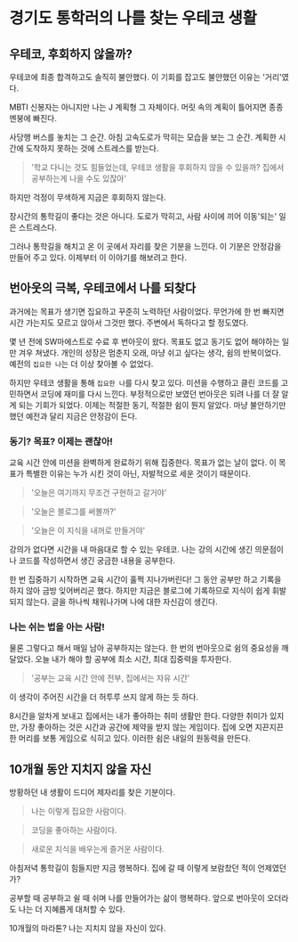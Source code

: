 # 경기도 통학러의 나를 찾는 우테코 생활
## 우테코, 후회하지 않을까?
우테코에 최종 합격하고도 솔직히 불안했다. 이 기회를 잡고도 불안했던 이유는 '거리'였다.

MBTI 신봉자는 아니지만 나는 J 계획형 그 자체이다. 머릿 속의 계획이 틀어지면 종종 멘붕에 빠진다.

사당행 버스를 놓치는 그 순간. 아침 고속도로가 막히는 모습을 보는 그 순간. 계획한 시간에 도착하지 못하는 것에 스트레스를 받는다.

> '학교 다니는 것도 힘들었는데, 우테코 생활을 후회하지 않을 수 있을까? 집에서 공부하는게 나을 수도 있잖아'

하지만 걱정이 무색하게 지금은 후회하지 않는다.

장시간의 통학길이 좋다는 것은 아니다. 도로가 막히고, 사람 사이에 끼어 이동'되는' 일은 스트레스다.

그러나 통학길을 해치고 온 이 곳에서 자리를 찾은 기분을 느낀다. 이 기분은 안정감을 만들어 주고 있다. 이제부터 이 이야기를 해보려고 한다.

## 번아웃의 극복, 우테코에서 나를 되찾다
과거에는 목표가 생기면 집요하고 꾸준히 노력하던 사람이었다. 무언가에 한 번 빠지면 시간 가는지도 모르고 앉아서 그것만 했다. 주변에서 독하다고 할 정도였다.

몇 년 전에 SW마에스트로 수료 후 번아웃이 왔다. 목표도 없고 동기도 없어 해야하는 일만 겨우 쳐냈다. 개인의 성장은 멈춘지 오래, 마냥 쉬고 싶다는 생각, 쉼의 반복이었다. 예전의 `집요한 나`는 더 이상 찾아볼 수 없었다.

하지만 우테코 생활을 통해 `집요한 나`를 다시 찾고 있다. 미션을 수행하고 클린 코드를 고민하면서 코딩에 재미를 다시 느낀다. 부정적으로만 보였던 번아웃은 되려 나를 더 잘 알게 되는 기회가 되었다. 이제는 적절한 동기, 적절한 쉼이 뭔지 알았다. 마냥 불안하기만 했던 예전과 달리 지금은 안정감이 든다.

### 동기? 목표? 이제는 괜찮아!

교육 시간 안에 미션을 완벽하게 완료하기 위해 집중한다. 목표가 없는 날이 없다. 이 목표가 특별한 이유는 누가 시킨 것이 아닌, 자발적으로 세운 것이기 때문이다.

> '오늘은 여기까지 무조건 구현하고 갈거야'

> '오늘은 블로그를 써볼까?'

> '오늘은 이 지식을 내꺼로 만들거야'

강의가 없다면 시간을 내 마음대로 할 수 있는 우테코. 나는 강의 시간에 생긴 의문점이나 코드를 작성하면서 생긴 궁금한 내용을 공부한다.

한 번 집중하기 시작하면 교육 시간이 훌쩍 지나가버린다!
그 동안 공부만 하고 기록을 하지 않아 금방 잊어버리곤  했다. 하지만 지금은 블로그에 기록하므로 지식이 쉽게 휘발되지 않는다. 글을 하나씩 채워나가며 나에 대한 자신감이 생긴다.

### 나는 쉬는 법을 아는 사람!

물론 그렇다고 해서 매일 남아 공부하지는 않는다. 한 번의 번아웃으로 쉼의 중요성을 깨달았다. 오늘 내가 해야 할 공부에 최소 시간, 최대 집중력을 투자한다.

> '공부는 교육 시간 안에 전부, 집에서는 자유 시간'

이 생각이 주어진 시간을 더 허투루 쓰지 않게 하는 듯 하다.

8시간을 알차게 보내고 집에서는 내가 좋아하는 취미 생활만 한다. 다양한 취미가 있지만, 가장 좋아하는 것은 시간과 공간에 제약을 받지 않는 게임이다. 집에 오면 지끈지끈한 머리를 보통 게임으로 식히고 있다. 이러한 쉼은 내일의 원동력을 만든다.

## 10개월 동안 지치지 않을 자신

방황하던 내 생활이 드디어 제자리를 찾은 기분이다.

> 나는 이렇게 집요한 사람이다.

> 코딩을 좋아하는 사람이다.

> 새로운 지식을 배우는게 즐거운 사람이다.

아침저녁 통학길이 힘들지만 지금 행복하다. 집에 갈 때 이렇게 보람찼던 적이 언제였던가?

공부할 때 공부하고 쉴 때 쉬며 나를 만들어가는 삶이 행복하다.
앞으로 번아웃이 오더라도 나는 더 지혜롭게 대처할 수 있다.

10개월의 마라톤? 나는 지치지 않을 자신이 있다.
